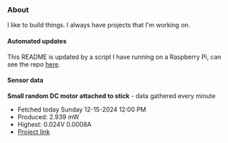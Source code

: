 ### About
I like to build things. I always have projects that I'm working on.

#### Automated updates
This README is updated by a script I have running on a Raspberry Pi, can see the repo [here](https://github.com/jdc-cunningham/raspi-git-repo-updater).

#### Sensor data


**Small random DC motor attached to stick** - data gathered every minute
- Fetched today Sunday 12-15-2024 12:00 PM
- Produced: 2.939 mW
- Highest: 0.024V 0.0008A
- [Project link](https://github.com/jdc-cunningham/turbine-raspi)